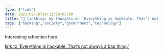 ```yaml
---
type: ["link"]
date: 2023-02-10T14:12:39-05:00
title: "🔗 linkblog: my thoughts on 'Everything is hackable. That’s not always a bad thing.'"
tags: ["hacking","society","government","technology"]
---
```

Interesting reflection here.  
 

[link to 'Everything is hackable. That’s not always a bad thing.'](https://slate.com/technology/2023/02/hackers-mind-everything-is-hackable.html?via=rss)
